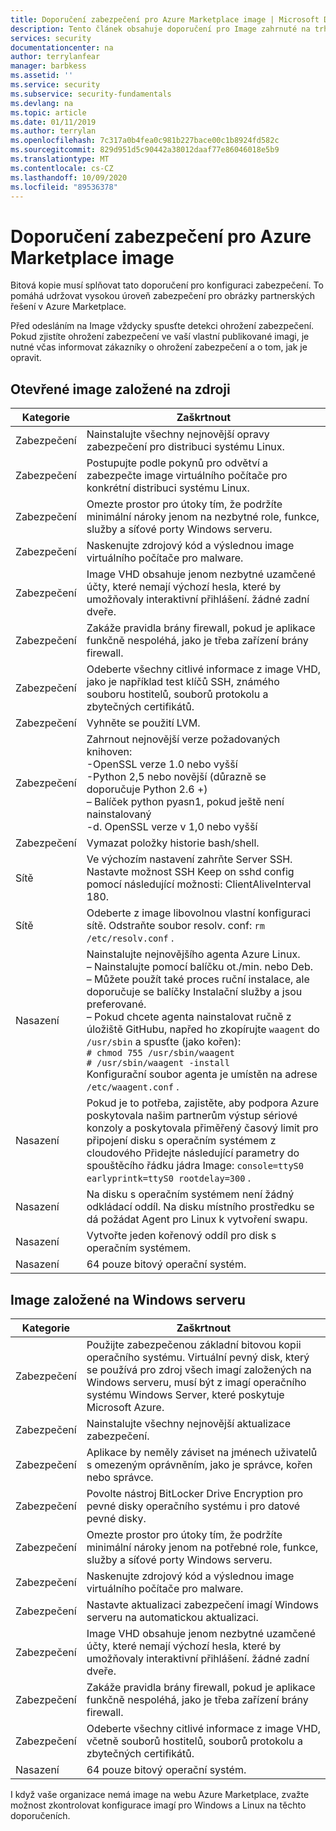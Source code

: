 ```yaml
---
title: Doporučení zabezpečení pro Azure Marketplace image | Microsoft Docs
description: Tento článek obsahuje doporučení pro Image zahrnuté na trhu.
services: security
documentationcenter: na
author: terrylanfear
manager: barbkess
ms.assetid: ''
ms.service: security
ms.subservice: security-fundamentals
ms.devlang: na
ms.topic: article
ms.date: 01/11/2019
ms.author: terrylan
ms.openlocfilehash: 7c317a0b4fea0c981b227bace00c1b8924fd582c
ms.sourcegitcommit: 829d951d5c90442a38012daaf77e86046018e5b9
ms.translationtype: MT
ms.contentlocale: cs-CZ
ms.lasthandoff: 10/09/2020
ms.locfileid: "89536378"
---
```

# <a name="security-recommendations-for-azure-marketplace-images"></a>Doporučení zabezpečení pro Azure Marketplace image

Bitová kopie musí splňovat tato doporučení pro konfiguraci zabezpečení. To pomáhá udržovat vysokou úroveň zabezpečení pro obrázky partnerských řešení v Azure Marketplace.

Před odesláním na Image vždycky spusťte detekci ohrožení zabezpečení. Pokud zjistíte ohrožení zabezpečení ve vaší vlastní publikované imagi, je nutné včas informovat zákazníky o ohrožení zabezpečení a o tom, jak je opravit.

## <a name="open-source-based-images"></a>Otevřené image založené na zdroji

| Kategorie | Zaškrtnout |
| -------- | ----- |
| Zabezpečení                                                     | Nainstalujte všechny nejnovější opravy zabezpečení pro distribuci systému Linux.                                                                                                                                                                                                              |
| Zabezpečení                                                     | Postupujte podle pokynů pro odvětví a zabezpečte image virtuálního počítače pro konkrétní distribuci systému Linux.                                                                                                                                                                                     |
| Zabezpečení                                                     | Omezte prostor pro útoky tím, že podržíte minimální nároky jenom na nezbytné role, funkce, služby a síťové porty Windows serveru.                                                                                                                                               |
| Zabezpečení                                                     | Naskenujte zdrojový kód a výslednou image virtuálního počítače pro malware.                                                                                                                                                                                                                                   |
| Zabezpečení                                                     | Image VHD obsahuje jenom nezbytné uzamčené účty, které nemají výchozí hesla, které by umožňovaly interaktivní přihlášení. žádné zadní dveře.                                                                                                                                           |
| Zabezpečení                                                     | Zakáže pravidla brány firewall, pokud je aplikace funkčně nespoléhá, jako je třeba zařízení brány firewall.                                                                                                                                                                             |
| Zabezpečení                                                     | Odeberte všechny citlivé informace z image VHD, jako je například test klíčů SSH, známého souboru hostitelů, souborů protokolu a zbytečných certifikátů.                                                                                                                                       |
| Zabezpečení                                                     | Vyhněte se použití LVM.                                                                                                                                                                                                                                            |
| Zabezpečení                                                     | Zahrnout nejnovější verze požadovaných knihoven: </br> -OpenSSL verze 1.0 nebo vyšší </br> -Python 2,5 nebo novější (důrazně se doporučuje Python 2.6 +) </br> – Balíček python pyasn1, pokud ještě není nainstalovaný </br> -d. OpenSSL verze v 1,0 nebo vyšší                                                                |
| Zabezpečení                                                     | Vymazat položky historie bash/shell.                                                                                                                                                                                                                                             |
| Sítě                                                   | Ve výchozím nastavení zahrňte Server SSH. Nastavte možnost SSH Keep on sshd config pomocí následující možnosti: ClientAliveInterval 180.                                                                                                                                                        |
| Sítě                                                   | Odeberte z image libovolnou vlastní konfiguraci sítě. Odstraňte soubor resolv. conf: `rm /etc/resolv.conf` .                                                                                                                                                                                |
| Nasazení                                                   | Nainstalujte nejnovějšího agenta Azure Linux.</br> – Nainstalujte pomocí balíčku ot./min. nebo Deb.  </br> – Můžete použít také proces ruční instalace, ale doporučuje se balíčky Instalační služby a jsou preferované. </br> – Pokud chcete agenta nainstalovat ručně z úložiště GitHubu, napřed ho zkopírujte `waagent` do `/usr/sbin` a spusťte (jako kořen): </br>`# chmod 755 /usr/sbin/waagent` </br>`# /usr/sbin/waagent -install` </br>Konfigurační soubor agenta je umístěn na adrese `/etc/waagent.conf` . |
| Nasazení                                                   | Pokud je to potřeba, zajistěte, aby podpora Azure poskytovala našim partnerům výstup sériové konzoly a poskytovala přiměřený časový limit pro připojení disku s operačním systémem z cloudového Přidejte následující parametry do spouštěcího řádku jádra Image: `console=ttyS0 earlyprintk=ttyS0 rootdelay=300` . |
| Nasazení                                                   | Na disku s operačním systémem není žádný odkládací oddíl. Na disku místního prostředku se dá požádat Agent pro Linux k vytvoření swapu.         |
| Nasazení                                                   | Vytvořte jeden kořenový oddíl pro disk s operačním systémem.      |
| Nasazení                                                   | 64 pouze bitový operační systém.                                                                                                                                                                                                                                                          |

## <a name="windows-server-based-images"></a>Image založené na Windows serveru

| Kategorie | Zaškrtnout |
|--------- | ----- |
| Zabezpečení                                                         | Použijte zabezpečenou základní bitovou kopii operačního systému. Virtuální pevný disk, který se používá pro zdroj všech imagí založených na Windows serveru, musí být z imagí operačního systému Windows Server, které poskytuje Microsoft Azure. |
| Zabezpečení                                                         | Nainstalujte všechny nejnovější aktualizace zabezpečení.                                                                                                                                     |
| Zabezpečení                                                         | Aplikace by neměly záviset na jménech uživatelů s omezeným oprávněním, jako je správce, kořen nebo správce.                                                                |
| Zabezpečení                                                         | Povolte nástroj BitLocker Drive Encryption pro pevné disky operačního systému i pro datové pevné disky.                                                             |
| Zabezpečení                                                         | Omezte prostor pro útoky tím, že podržíte minimální nároky jenom na potřebné role, funkce, služby a síťové porty Windows serveru.                         |
| Zabezpečení                                                         | Naskenujte zdrojový kód a výslednou image virtuálního počítače pro malware.                                                                                                                     |
| Zabezpečení                                                         | Nastavte aktualizaci zabezpečení imagí Windows serveru na automatickou aktualizaci.                                                                                                                |
| Zabezpečení                                                         | Image VHD obsahuje jenom nezbytné uzamčené účty, které nemají výchozí hesla, které by umožňovaly interaktivní přihlášení. žádné zadní dveře.                             |
| Zabezpečení                                                         | Zakáže pravidla brány firewall, pokud je aplikace funkčně nespoléhá, jako je třeba zařízení brány firewall.                                                               |
| Zabezpečení                                                         | Odeberte všechny citlivé informace z image VHD, včetně souborů hostitelů, souborů protokolu a zbytečných certifikátů.                                              |
| Nasazení                                                       | 64 pouze bitový operační systém.                            |

I když vaše organizace nemá image na webu Azure Marketplace, zvažte možnost zkontrolovat konfigurace imagí pro Windows a Linux na těchto doporučeních.

